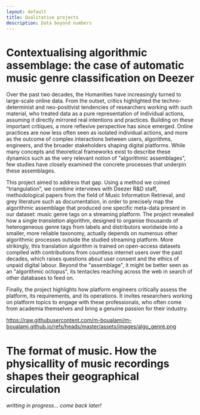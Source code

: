 ```yaml
---
layout: default
title: Qualitative projects
description: Data beyond numbers
---
```


# Contextualising algorithmic assemblage: the case of automatic music genre classification on Deezer

Over the past two decades, the Humanities have increasingly turned to large-scale online data. From the outset, critics highlighted the techno-determinist and neo-positivist tendencies of researchers working with such material, who treated data as a pure representation of individual actions, assuming it directly mirrored real intentions and practices. Building on these important critiques, a more reflexive perspective has since emerged. Online practices are now less often seen as isolated individual actions, and more as the outcome of complex interactions between users, algorithms, engineers, and the broader stakeholders shaping digital platforms. While many concepts and theoretical frameworks exist to describe these dynamics such as the very relevant notion of "algorithmic assemblages", few studies have closely examined the concrete processes that underpin these assemblages.

This project aimed to address that gap. Using a method we coined “triangulation”, we combine interviews with Deezer R&D staff, methodological papers from the field of Music Information Retrieval, and grey literature such as documentation, in order to precisely map the algorithmic assemblage that produced one specific meta-data present in our dataset: music genre tags on a streaming platform. The project revealed how a single *translation* algorithm, designed to organise thousands of heterogeneous genre tags from labels and distributors worldwide into a smaller, more reliable taxonomy, actually depends on numerous other algorithmic processes outside the studied streaming platform. More strikingly, this translation algorithm is trained on open-access datasets compiled with contributions from countless internet users over the past decades, which raises questions about user consent and the ethics of unpaid digital labour. Beyond the "assemblage", it might be better seen as an "algorithmic octopus", its tentacles reaching across the web in search of other databases to feed on.

Finally, the project highlights how platform engineers critically assess the platform, its requirements, and its operations. It invites researchers working on platform topics to engage with these professionals, who often come from academia themselves and bring a genuine passion for their industry.

https://raw.githubusercontent.com/m-boualami/m-boualami.github.io/refs/heads/master/assets/images/algo_genre.png

# The format of music. How the physicallity of music recordings shapes their geographical circulation

*writting in progress... come back later!*

